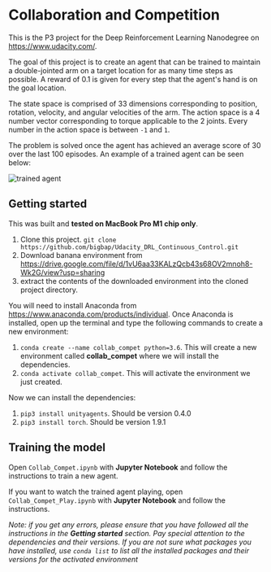 # Collaboration and Competition
This is the P3 project for the Deep Reinforcement Learning Nanodegree on https://www.udacity.com/.

The goal of this project is to create an agent that can be trained to maintain a double-jointed arm on a target location for as many time steps as possible. A reward of 0.1 is given for every step that the agent's hand is on the goal location.

The state space is comprised of 33 dimensions corresponding to position, rotation, velocity, and angular velocities of the arm. The action space is a 4 number vector corresponding to torque applicable to the 2 joints. Every number in the action space is between `-1` and `1`.

The problem is solved once the agent has achieved an average score of 30 over the last 100 episodes. An example of a trained agent can be seen below:

![trained agent](./images/giphy.gif)

## Getting started
This was built and **tested on MacBook Pro M1 chip only**.

 1. Clone this project. `git clone https://github.com/bigbap/Udacity_DRL_Continuous_Control.git`
 2. Download banana environment from https://drive.google.com/file/d/1vU6aa33KALzQcb43s68OV2mnoh8-Wk2G/view?usp=sharing
 3. extract the contents of the downloaded environment into the cloned project directory.

You will need to install Anaconda from https://www.anaconda.com/products/individual. Once Anaconda is installed, open up the terminal and type the following commands to create a new environment:

 1. `conda create --name collab_compet python=3.6`. This will create a new environment called **collab_compet** where we will install the dependencies.
 2. `conda activate collab_compet`. This will activate the environment we just created.

Now we can install the dependencies:

 1. `pip3 install unityagents`. Should be version 0.4.0
 2. `pip3 install torch`. Should be version 1.9.1

## Training the model
Open `Collab_Compet.ipynb` with **Jupyter Notebook** and follow the instructions to train a new agent.

If you want to watch the trained agent playing, open `Collab_Compet_Play.ipynb` with **Jupyter Notebook** and follow the instructions.

*Note: if you get any errors, please ensure that you have followed all the instructions in the **Getting started** section. Pay special attention to the dependencies and their versions. If you are not sure what packages you have installed, use `conda list` to list all the installed packages and their versions for the activated environment*
